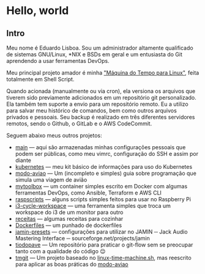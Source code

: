 # Hello, world

## Intro

Meu nome é Eduardo Lisboa. Sou um administrador altamente qualificado de sistemas GNU/Linux, *NIX e BSDs em geral e um entusiasta do Git aprendendo a usar ferramentas DevOps.

Meu principal projeto amador é minha ["Máquina do Tempo para Linux"](https://github.com/elisboa/linux-time-machine.sh), feita totalmente em Shell Script. 

Quando acionada (manualmente ou via cron), ela versiona os arquivos que tiverem sido previamente adicionados em um repositório git personalizado. Ela também tem suporte a envio para um repositório remoto. Eu a utilizo para salvar meu histórico de comandos, bem como outros arquivos privados e pessoais. Seu backup é realizado em três diferentes servidores remotos, sendo o Github, o GitLab e o AWS CodeCommit.

Seguem abaixo meus outros projetos:

 - [main](https://github.com/elisboa/main) — aqui são armazenadas minhas configurações pessoais que podem ser públicas, como meu vimrc, configuração do SSH e assim por diante
 - [kubernetes](https://github.com/elisboa/kubertips) — meu kit básico de informações para uso do Kubernetes
 - [modo-aviao](https://github.com/elisboa/modo-aviao) — Um (incompleto e simples) guia sobre programação que simula uma viagem de avião
 - [mytoolbox](https://github.com/elisboa/mytoolbox) — um container simples escrito em Docker com algumas ferramentas DevOps, como Ansible, Terraform e AWS CLI
 - [raspscripts](https://github.com/elisboa/raspscripts) — alguns scripts simples feitos para usar no Raspberry Pi
 - [i3-cycle-workspace](https://github.com/elisboa/i3-cycle-workspace) — uma ferramenta simples que troca um workspace do i3 de um monitor para outro
 - [receitas](https://github.com/elisboa/receitas) — algumas receitas para cozinhar
 - [Dockerfiles](https://github.com/elisboa/Dockerfiles) — um punhado de dockerfiles
 - [jamin-presets](https://github.com/elisboa/jamin-presets) — configurações para utilizar no JAMIN ─ Jack Audio Mastering Interface ─ sourceforge.net/projects/jamin
 - [tiodopave](https://github.com/elisboa/tiodopave) — Um repositório para praticar o git-flow sem se preocupar tanto com a qualidade do código 😌
 - [tmgit](https://github.com/elisboa/tmgit) — Um projeto baseado no [linux-time-machine.sh](https://github.com/elisboa/linux-time-machine.sh), mas reescrito para aplicar as boas práticas do [modo-aviao](https://github.com/elisboa/modo-aviao)
 